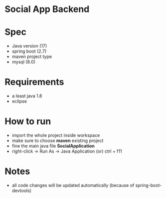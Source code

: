 # Social App Backend

# Spec
- Java version (17)
- spring boot (2.7)
- maven project type
- mysql (8.0)

# Requirements
- a least java 1.8
- eclipse

# How to run
- import the whole project inside workspace
- make sure to choose <b>maven</b> existing project
- fine the main java file <b>SocialApplication</b>
- right-click -> Run As -> Java Application (or) ctrl + f11

# Notes
- all code changes will be updated automatically (because of spring-boot-devtools)